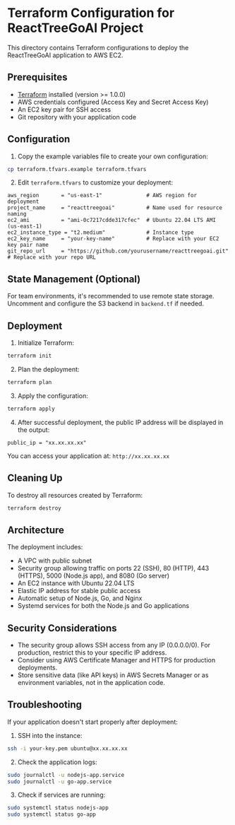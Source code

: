 # Terraform Configuration for ReactTreeGoAI Project

This directory contains Terraform configurations to deploy the ReactTreeGoAI application to AWS EC2.

## Prerequisites

- [Terraform](https://www.terraform.io/downloads.html) installed (version >= 1.0.0)
- AWS credentials configured (Access Key and Secret Access Key)
- An EC2 key pair for SSH access
- Git repository with your application code

## Configuration

1. Copy the example variables file to create your own configuration:

```bash
cp terraform.tfvars.example terraform.tfvars
```

2. Edit `terraform.tfvars` to customize your deployment:

```
aws_region       = "us-east-1"              # AWS region for deployment
project_name     = "reacttreegoai"          # Name used for resource naming
ec2_ami          = "ami-0c7217cdde317cfec"  # Ubuntu 22.04 LTS AMI (us-east-1)
ec2_instance_type = "t2.medium"             # Instance type
ec2_key_name     = "your-key-name"          # Replace with your EC2 key pair name
git_repo_url     = "https://github.com/yourusername/reacttreegoai.git"  # Replace with your repo URL
```

## State Management (Optional)

For team environments, it's recommended to use remote state storage. Uncomment and configure the S3 backend in `backend.tf` if needed.

## Deployment

1. Initialize Terraform:

```bash
terraform init
```

2. Plan the deployment:

```bash
terraform plan
```

3. Apply the configuration:

```bash
terraform apply
```

4. After successful deployment, the public IP address will be displayed in the output:

```
public_ip = "xx.xx.xx.xx"
```

You can access your application at: `http://xx.xx.xx.xx`

## Cleaning Up

To destroy all resources created by Terraform:

```bash
terraform destroy
```

## Architecture

The deployment includes:

- A VPC with public subnet
- Security group allowing traffic on ports 22 (SSH), 80 (HTTP), 443 (HTTPS), 5000 (Node.js app), and 8080 (Go server)
- An EC2 instance with Ubuntu 22.04 LTS
- Elastic IP address for stable public access
- Automatic setup of Node.js, Go, and Nginx
- Systemd services for both the Node.js and Go applications

## Security Considerations

- The security group allows SSH access from any IP (0.0.0.0/0). For production, restrict this to your specific IP address.
- Consider using AWS Certificate Manager and HTTPS for production deployments.
- Store sensitive data (like API keys) in AWS Secrets Manager or as environment variables, not in the application code.

## Troubleshooting

If your application doesn't start properly after deployment:

1. SSH into the instance:
```bash
ssh -i your-key.pem ubuntu@xx.xx.xx.xx
```

2. Check the application logs:
```bash
sudo journalctl -u nodejs-app.service
sudo journalctl -u go-app.service
```

3. Check if services are running:
```bash
sudo systemctl status nodejs-app
sudo systemctl status go-app
```